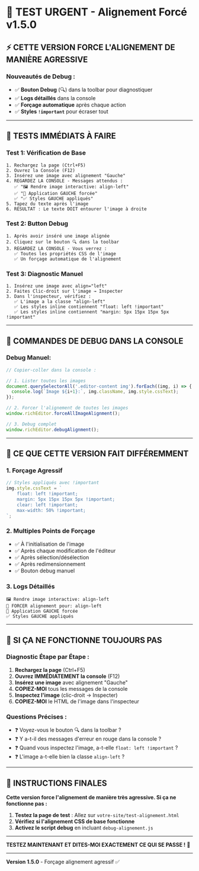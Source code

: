 # 🚨 TEST URGENT - Alignement Forcé v1.5.0

## ⚡ **CETTE VERSION FORCE L'ALIGNEMENT DE MANIÈRE AGRESSIVE**

### **Nouveautés de Debug :**
- ✅ **Bouton Debug** (🔍) dans la toolbar pour diagnostiquer
- ✅ **Logs détaillés** dans la console
- ✅ **Forçage automatique** après chaque action
- ✅ **Styles `!important`** pour écraser tout

---

## 🧪 **TESTS IMMÉDIATS À FAIRE**

### **Test 1: Vérification de Base**
```
1. Rechargez la page (Ctrl+F5)
2. Ouvrez la Console (F12)
3. Insérez une image avec alignement "Gauche"
4. REGARDEZ LA CONSOLE - Messages attendus :
   ✅ "🖼️ Rendre image interactive: align-left"
   ✅ "📍 Application GAUCHE forcée"
   ✅ "✅ Styles GAUCHE appliqués"
5. Tapez du texte après l'image
6. RÉSULTAT : Le texte DOIT entourer l'image à droite
```

### **Test 2: Button Debug**
```
1. Après avoir inséré une image alignée
2. Cliquez sur le bouton 🔍 dans la toolbar
3. REGARDEZ LA CONSOLE - Vous verrez :
   ✅ Toutes les propriétés CSS de l'image
   ✅ Un forçage automatique de l'alignement
```

### **Test 3: Diagnostic Manuel**
```
1. Insérez une image avec align="left"
2. Faites Clic-droit sur l'image → Inspecter
3. Dans l'inspecteur, vérifiez :
   ✅ L'image a la classe "align-left"
   ✅ Les styles inline contiennent "float: left !important"
   ✅ Les styles inline contiennent "margin: 5px 15px 15px 5px !important"
```

---

## 🔧 **COMMANDES DE DEBUG DANS LA CONSOLE**

### **Debug Manuel:**
```javascript
// Copier-coller dans la console :

// 1. Lister toutes les images
document.querySelectorAll('.editor-content img').forEach((img, i) => {
  console.log(`Image ${i+1}:`, img.className, img.style.cssText);
});

// 2. Forcer l'alignement de toutes les images
window.richEditor.forceAllImageAlignment();

// 3. Debug complet
window.richEditor.debugAlignment();
```

---

## 🎯 **CE QUE CETTE VERSION FAIT DIFFÉREMMENT**

### **1. Forçage Agressif**
```javascript
// Styles appliqués avec !important
img.style.cssText = `
    float: left !important;
    margin: 5px 15px 15px 5px !important;
    clear: left !important;
    max-width: 50% !important;
`;
```

### **2. Multiples Points de Forçage**
- ✅ À l'initialisation de l'image
- ✅ Après chaque modification de l'éditeur
- ✅ Après sélection/désélection
- ✅ Après redimensionnement
- ✅ Bouton debug manuel

### **3. Logs Détaillés**
```
🖼️ Rendre image interactive: align-left
🎯 FORCER alignement pour: align-left
📍 Application GAUCHE forcée
✅ Styles GAUCHE appliqués
```

---

## 🚨 **SI ÇA NE FONCTIONNE TOUJOURS PAS**

### **Diagnostic Étape par Étape :**

1. **Rechargez la page** (Ctrl+F5)
2. **Ouvrez IMMÉDIATEMENT la console** (F12)
3. **Insérez une image** avec alignement "Gauche"
4. **COPIEZ-MOI** tous les messages de la console
5. **Inspectez l'image** (clic-droit → Inspecter)
6. **COPIEZ-MOI** le HTML de l'image dans l'inspecteur

### **Questions Précises :**
- ❓ Voyez-vous le bouton 🔍 dans la toolbar ?
- ❓ Y a-t-il des messages d'erreur en rouge dans la console ?
- ❓ Quand vous inspectez l'image, a-t-elle `float: left !important` ?
- ❓ L'image a-t-elle bien la classe `align-left` ?

---

## 🎯 **INSTRUCTIONS FINALES**

**Cette version force l'alignement de manière très agressive. Si ça ne fonctionne pas :**

1. **Testez la page de test** : Allez sur `votre-site/test-alignement.html`
2. **Vérifiez si l'alignement CSS de base fonctionne**
3. **Activez le script debug** en incluant `debug-alignement.js`

---

**TESTEZ MAINTENANT ET DITES-MOI EXACTEMENT CE QUI SE PASSE !** 🚀

---

**Version 1.5.0** - Forçage alignement agressif ✅